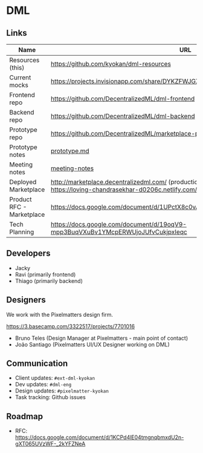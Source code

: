 # DML

## Links

Name | URL
--- | ---
Resources (this) | https://github.com/kyokan/dml-resources
Current mocks | https://projects.invisionapp.com/share/DYKZFWJGX73
Frontend repo | https://github.com/DecentralizedML/dml-frontend
Backend repo | https://github.com/DecentralizedML/dml-backend
Prototype repo | https://github.com/DecentralizedML/marketplace-prototype
Prototype notes | [prototype.md](prototype.md)
Meeting notes | [meeting-notes](meeting-notes)
Deployed Marketplace | http://marketplace.decentralizedml.com/ (production) <br /> https://loving-chandrasekhar-d0206c.netlify.com/marketplace (staging)
Product RFC - Marketplace | https://docs.google.com/document/d/1UPctX8c0vJW0y8E72dx5eiEUQp7Z3TICIxfAeos8ACQ
Tech Planning | https://docs.google.com/document/d/19oqV9-mpp3BuqVXuBv1YMcpERWUjoJUfvCukjpxIeqc

## Developers

* Jacky
* Ravi (primarily frontend)
* Thiago (primarily backend)

## Designers

We work with the Pixelmatters design firm.

https://3.basecamp.com/3322517/projects/7701016

* Bruno Teles (Design Manager at Pixelmatters - main point of contact)
* João Santiago (Pixelmatters UI/UX Designer working on DML)

## Communication

* Client updates: `#ext-dml-kyokan`
* Dev updates: `#dml-eng`
* Design updates: `#pixelmatter-kyokan`
* Task tracking: Github issues

## Roadmap

* RFC: https://docs.google.com/document/d/1KCPd4lE04tmgnqbmxdU2n-gXT065UVzWF-_2kYFZNeA
